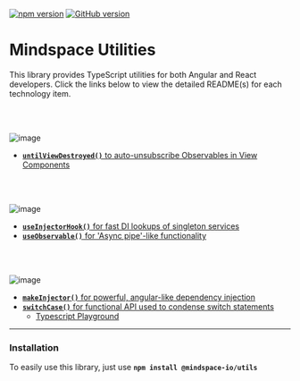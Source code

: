 [![npm version](https://badge.fury.io/js/%40mindspace-io%2Futils.svg)](https://badge.fury.io/js/%40mindspace-io%2Futils)
[![GitHub version](https://badge.fury.io/gh/thomasburleson%2Fmindspace-utils.svg)](https://badge.fury.io/gh/thomasburleson%2Fmindspace-utils)

# Mindspace Utilities

This library provides TypeScript utilities for both Angular and React developers. Click the links below to view the detailed README(s) for each technology item.

</br>
<br/>


![image](https://user-images.githubusercontent.com/210413/68954891-8404a680-078a-11ea-826c-879faae54eed.png)

* [**`untilViewDestroyed()`** to auto-unsubscribe Observables in View Components](./lib/utils/src/lib/rxjs/README.md)

<br/>
<br/>

![image](https://user-images.githubusercontent.com/210413/68954901-8961f100-078a-11ea-8141-eac38ab21dab.png)

* [**`useInjectorHook()`** for fast DI lookups of singleton services](./lib/utils/src/lib/hooks/README.md)
* [**`useObservable()`** for 'Async pipe'-like functionality](./lib/utils/src/lib/hooks/README.md)

<br/>
<br/>

![image](https://user-images.githubusercontent.com/210413/68954909-8cf57800-078a-11ea-90db-df58987a9790.png)

* [**`makeInjector()`** for powerful, angular-like dependency injection](./lib/utils/src/lib/di/README.md)
* [**`switchCase()`** for functional API used to condense switch statements](./lib/utils/src/lib/misc/README.md)
  * [Typescript Playground](http://bit.ly/2NPQob6)



----

### Installation

To easily use this library, just use **`npm install @mindspace-io/utils`**